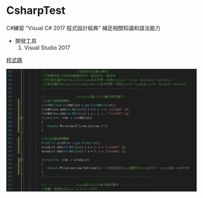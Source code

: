 # CsharpTest
C#練習 "Visual C# 2017 程式設計經典" 補足相關知識和語法能力  

* 開發工具
  1. Visual Studio 2017

[程式碼](https://github.com/hank444tw/CsharpTest/blob/master/CsharpTest/Program.cs)   

![image](https://github.com/hank444tw/CsharpTest/blob/master/Banner.JPG)
